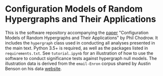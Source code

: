 # Configuration Models of Random Hypergraphs and Their Applications

This is the software repository accompanying the [paper](https://arxiv.org/abs/1902.09302) "Configuration Models of Random Hypergraphs and Their Applications" by Phil Chodrow. It includes the `hypergraph` class used in conducting all analyses presented in the main text. Python 3.5+ is required, as well as the packages listed in `requirements.txt`. See `tutorial.ipynb` for an illustration of how to use the software to conduct significance tests against hypergraph null models. The illustration data is derived from the `email-Enron` corpus shared by Austin Benson on his data [website](https://www.cs.cornell.edu/~arb/data/). 


